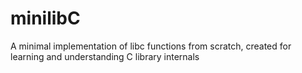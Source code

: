 # minilibC
A minimal implementation of libc functions from scratch, created for learning and understanding C library internals
